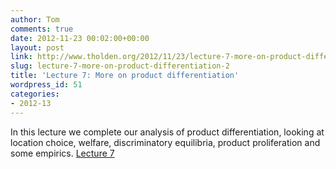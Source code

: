 ```yaml
---
author: Tom
comments: true
date: 2012-11-23 00:02:00+00:00
layout: post
link: http://www.tholden.org/2012/11/23/lecture-7-more-on-product-differentiation-2/
slug: lecture-7-more-on-product-differentiation-2
title: 'Lecture 7: More on product differentiation'
wordpress_id: 51
categories:
- 2012-13
---
```


In this lecture we complete our analysis of product differentiation, looking at location choice, welfare, discriminatory equilibria, product proliferation and some empirics.  [Lecture 7](http://www.scribd.com/doc/114160365/Lecture-7)
